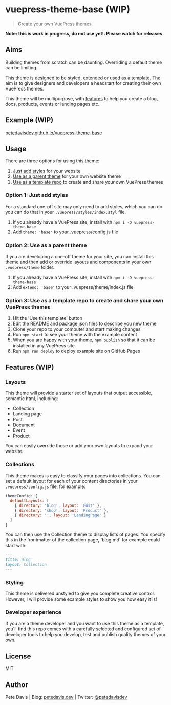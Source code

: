 # vuepress-theme-base (WIP)

> Create your own VuePress themes

**Note: this is work in progress, **do not use yet!**. Please watch for releases**

## Aims

Building themes from scratch can be daunting. Overriding a default theme can be limiting.

This theme is designed to be styled, extended or used as a template. The aim is to give designers and developers a headstart for creating their own VuePress themes.

This theme will be multipurpose, with [features](#features) to help you create a blog, docs, products, events or landing pages etc.

## Example (WIP)

[petedavisdev.github.io/vuepress-theme-base](https://petedavisdev.github.io/vuepress-theme-base/)

## Usage

There are three options for using this theme:

1. [Just add styles](#option-1-just-add-styles) for your website
2. [Use as a parent theme](#option-2-use-as-a-parent-theme) for your own website theme
3. [Use as a template repo](#option-3-use-as-a-template-repo-to-create-and-share-your-own-VuePress-themes) to create and share your own VuePress themes

### Option 1: Just add styles

For a standard one-off site may only need to add styles, which you can do you can do that in your `.vuepress/styles/index.styl` file.

1. If you already have a VuePress site, install with `npm i -D vuepress-theme-base`
2. Add `theme: 'base'` to your .vuepress/config.js file

### Option 2: Use as a parent theme

If you are developing a one-off theme for your site, you can install this theme and then add or override layouts and components in your own `.vuepress/theme` folder.

1. If you already have a VuePress site, install with `npm i -D vuepress-theme-base`
2. Add `extend: 'base'` to your .vuepress/theme/index.js file

### Option 3: Use as a template repo to create and share your own VuePress themes

1. Hit the 'Use this template' button
2. Edit the README and package.json files to describe you new theme
3. Clone your repo to your computer and start making changes
4. Run `npm start` to see your theme with the example content
6. When you are happy with your theme, `npm publish` so that it can be installed in any VuePress site
5. Run `npm run deploy` to deploy example site on GitHub Pages

## Features (WIP)

### Layouts
This theme will provide a starter set of layouts that output accessible, semantic html, including:
- Collection
- Landing page
- Post
- Document
- Event
- Product

You can easily override these or add your own layouts to expand your website.

### Collections
This theme makes is easy to classify your pages into collections. You can set a default layout for each of your content directories in your `.vuepress/config.js` file, for example:

``` js
themeConfig: {
  defaultLayouts: [
    { directory: 'blog', layout: 'Post' },
    { directory: 'shop', layout: 'Product' },
    { directory: '', layout: 'LandingPage' }
  ]
}
```

You can then use the Collection theme to display lists of pages. You specify this in the frontmatter of the collection page, 'blog.md' for example could start with:

``` md
---
title: Blog
layout: Collection
---
```

### Styling

This theme is delivered unstyled to give you complete creative control. However, I will provide some example styles to show you how easy it is!

### Developer experience
If you are a theme developer and you want to use this theme as a template, you'll find this repo comes with a carefully selected and configured set of developer tools to help you develop, test and publish quality themes of your own.

## License
MIT

## Author
Pete Davis | Blog: [petedavis.dev](https://petedavis.dev) | Twitter: [@petedavisdev](https://twitter.com/petedavisdev)

